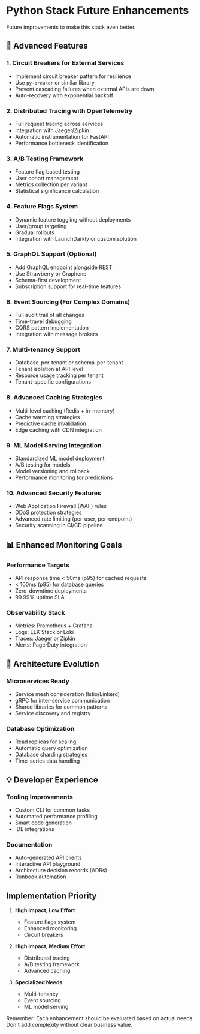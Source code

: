 # Python Stack Future Enhancements

Future improvements to make this stack even better.

## 🚀 Advanced Features

### 1. Circuit Breakers for External Services
- Implement circuit breaker pattern for resilience
- Use `py-breaker` or similar library
- Prevent cascading failures when external APIs are down
- Auto-recovery with exponential backoff

### 2. Distributed Tracing with OpenTelemetry
- Full request tracing across services
- Integration with Jaeger/Zipkin
- Automatic instrumentation for FastAPI
- Performance bottleneck identification

### 3. A/B Testing Framework
- Feature flag based testing
- User cohort management
- Metrics collection per variant
- Statistical significance calculation

### 4. Feature Flags System
- Dynamic feature toggling without deployments
- User/group targeting
- Gradual rollouts
- Integration with LaunchDarkly or custom solution

### 5. GraphQL Support (Optional)
- Add GraphQL endpoint alongside REST
- Use Strawberry or Graphene
- Schema-first development
- Subscription support for real-time features

### 6. Event Sourcing (For Complex Domains)
- Full audit trail of all changes
- Time-travel debugging
- CQRS pattern implementation
- Integration with message brokers

### 7. Multi-tenancy Support
- Database-per-tenant or schema-per-tenant
- Tenant isolation at API level
- Resource usage tracking per tenant
- Tenant-specific configurations

### 8. Advanced Caching Strategies
- Multi-level caching (Redis + in-memory)
- Cache warming strategies
- Predictive cache invalidation
- Edge caching with CDN integration

### 9. ML Model Serving Integration
- Standardized ML model deployment
- A/B testing for models
- Model versioning and rollback
- Performance monitoring for predictions

### 10. Advanced Security Features
- Web Application Firewall (WAF) rules
- DDoS protection strategies
- Advanced rate limiting (per-user, per-endpoint)
- Security scanning in CI/CD pipeline

## 📊 Enhanced Monitoring Goals

### Performance Targets
- API response time < 50ms (p95) for cached requests
- < 100ms (p95) for database queries
- Zero-downtime deployments
- 99.99% uptime SLA

### Observability Stack
- Metrics: Prometheus + Grafana
- Logs: ELK Stack or Loki
- Traces: Jaeger or Zipkin
- Alerts: PagerDuty integration

## 🎯 Architecture Evolution

### Microservices Ready
- Service mesh consideration (Istio/Linkerd)
- gRPC for inter-service communication
- Shared libraries for common patterns
- Service discovery and registry

### Database Optimization
- Read replicas for scaling
- Automatic query optimization
- Database sharding strategies
- Time-series data handling

## 💡 Developer Experience

### Tooling Improvements
- Custom CLI for common tasks
- Automated performance profiling
- Smart code generation
- IDE integrations

### Documentation
- Auto-generated API clients
- Interactive API playground
- Architecture decision records (ADRs)
- Runbook automation

## Implementation Priority

1. **High Impact, Low Effort**
   - Feature flags system
   - Enhanced monitoring
   - Circuit breakers

2. **High Impact, Medium Effort**
   - Distributed tracing
   - A/B testing framework
   - Advanced caching

3. **Specialized Needs**
   - Multi-tenancy
   - Event sourcing
   - ML model serving

Remember: Each enhancement should be evaluated based on actual needs. Don't add complexity without clear business value.